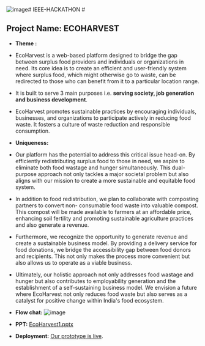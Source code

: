 ![image](https://github.com/ripper06/IEEE-HACKATHON/assets/138066281/de519656-24c6-4085-ba3a-a69b7bafa01d)# IEEE-HACKATHON #

## Project Name: ECOHARVEST ##

* **Theme :**
 * EcoHarvest is a web-based platform designed to bridge the gap between surplus food providers and 
   individuals or organizations in need. Its core idea is to create an efficient and user-friendly system 
   where surplus food, which might otherwise go to waste, can be redirected to those who can benefit from 
   it to a particular location range.
 * It is built to serve 3 main purposes i.e.  **serving society, job generation and business  development**.
 * EcoHarvest promotes sustainable practices by encouraging individuals, businesses, and organizations to 
   participate actively in reducing food waste. It fosters a culture of waste reduction and responsible 
   consumption.

* **Uniqueness:**
 * Our platform has the potential to address this critical issue head-on. By efficiently redistributing 
  surplus food to those in need, we aspire to eliminate both food wastage and hunger simultaneously. This 
  dual-purpose approach not only tackles a major societal problem but also aligns with our mission to 
  create a more sustainable and equitable food system.
* In addition to food redistribution, we plan to collaborate with composting partners to convert non- 
  consumable food waste into valuable compost. This compost will be made available to farmers at an 
  affordable price, enhancing soil fertility and promoting sustainable agriculture practices and also 
  generate a revenue.
* Furthermore, we recognize the opportunity to generate revenue and create a sustainable business model. By 
  providing a delivery service for food donations, we bridge the accessibility gap between food donors and 
  recipients. This not only makes the process more convenient but also allows us to operate as a viable 
  business.
* Ultimately, our holistic approach not only addresses food wastage and hunger but also contributes to 
  employability generation and the establishment of a self-sustaining business model. We envision a future 
  where EcoHarvest not only reduces food waste but also serves as a catalyst for positive change within 
  India's food ecosystem.
 
* **Flow chat:**
![image](https://github.com/ripper06/IEEE-HACKATHON/assets/138066281/1f862f97-eb15-4a46-a5bb-deaa99b97f77)

* **PPT:**
[EcoHarvest1.pptx](https://github.com/ripper06/IEEE-HACKATHON/files/12840100/EcoHarvest1.pptx)

* **Deployment:**
[Our prototype is live](https://ieee-ecoharvest-5127gdhod-ripper06s-projects.vercel.app/index.html).

